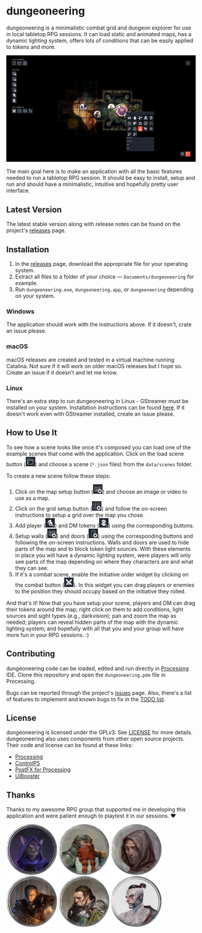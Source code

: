 # dungeoneering
dungeoneering is a minimalistic combat grid and dungeon explorer for use in local tabletop RPG sessions. It can load static and animated maps, has a dynamic lighting system, offers lots of conditions that can be easily applied to tokens and more.

![dungeoneering screenshot](images/screenshot.png "dungeoneering screenshot")

The main goal here is to make an application with all the basic features needed to run a tabletop RPG session. It should be easy to install, setup and run and should have a minimalistic, intuitive and hopefully pretty user interface.



## Latest Version

The latest stable version along with release notes can be found on the project's [releases](https://github.com/luiscastilho/dungeoneering/releases) page.



## Installation

1. In the [releases](https://github.com/luiscastilho/dungeoneering/releases) page, download the appropriate file for your operating system.
2. Extract all files to a folder of your choice — `Documents/dungeoneering` for example.
3. Run `dungeoneering.exe`, `dungeoneering.app`, or `dungeoneering` depending on your system.

### Windows

The application should work with the instructions above. If it doesn't, crate an issue please.

### macOS

macOS releases are created and tested in a virtual machine running Catalina. Not sure if it will work on older macOS releases but I hope so. Create an issue if it doesn't and let me know.

### Linux

There's an extra step to run dungeoneering in Linux - GStreamer must be installed on your system. Installation instructions can be found [here](https://gstreamer.freedesktop.org/documentation/installing/on-linux.html). If it doesn't work even with GStreamer installed, create an issue please.



## How to Use It

To see how a scene looks like once it's composed you can load one of the example scenes that come with the application. Click on the load scene button (<img src="../data/icons/app/load_idle.png" width="25" height="25" alt="load scene icon" title="load scene icon">) and choose a scene (`*.json` files) from the `data/scenes` folder.

To create a new scene follow these steps:

1. Click on the map setup button (<img src="../data/icons/scene/setup/map_idle.png" width="25" height="25" alt="map setup icon" title="map setup icon">) and choose an image or video to use as a map.
2. Click on the grid setup button (<img src="../data/icons/scene/setup/grid_idle.png" width="25" height="25" alt="grid setup icon" title="grid setup icon">) and follow the on-screen instructions to setup a grid over the map you chose.
3. Add player (<img src="../data/icons/scene/setup/hero_idle.png" width="25" height="25" alt="add player token icon" title="add player token icon">) and DM tokens (<img src="../data/icons/scene/setup/monster_idle.png" width="25" height="25" alt="add DM icon" title="add DM icon">) using the corresponding buttons.
4. Setup walls (<img src="../data/icons/scene/setup/wall_idle.png" width="25" height="25" alt="walls setup icon" title="walls setup icon">) and doors (<img src="../data/icons/scene/setup/door_idle.png" width="25" height="25" alt="doors setup icon" title="doors setup icon">) using the corresponding buttons and following the on-screen instructions. Walls and doors are used to hide parts of the map and to block token light sources. With these elements in place you will have a dynamic lighting system, were players will only see parts of the map depending on where they characters are and what they can see.
5. If it's a combat scene, enable the initiative order widget by clicking on the combat button (<img src="../data/icons/scene/config/combat_idle.png" width="25" height="25" alt="combat icon" title="combat icon">). In this widget you can drag players or enemies to the position they should occupy based on the initiative they rolled.

And that's it! Now that you have setup your scene, players and DM can drag their tokens around the map; right click on them to add conditions, light sources and sight types (e.g., darkvision); pan and zoom the map as needed; players can reveal hidden parts of the map with the dynamic lighting system; and hopefully with all that you and your group will have more fun in your RPG sessions. :)



## Contributing

dungeoneering code can be loaded, edited and run directly in [Processing](https://processing.org/) IDE. Clone this repository and open the `dungeoneering.pde` file in Processing.

Bugs can be reported through the project's [issues](https://github.com/luiscastilho/dungeoneering/issues) page. Also, there's a list of features to implement and known bugs to fix in the [TODO list](TODO.md).



## License

dungeoneering is licensed under the GPLv3. See [LICENSE](LICENSE.md) for more details. dungeoneering also uses components from other open source projects. Their code and license can be found at these links:

- [Processing](https://github.com/processing/processing)
- [ControlP5](https://github.com/sojamo/controlp5)
- [PostFX for Processing](https://github.com/cansik/processing-postfx)
- [UiBooster](https://github.com/Milchreis/uibooster-for-processing)



## Thanks

Thanks to my awesome RPG group that supported me in developing this application and were patient enough to playtest it in our sessions. :heart:

![Claw, Tabaxi Sorcerer (Wild Magic)](images/playtesters/claw.png "Claw, Tabaxi Sorcerer (Wild Magic)")
![Gruk, Dwarf Fighter (Eldritch Knight)](images/playtesters/gruk.png "Gruk, Dwarf Fighter (Eldritch Knight)")
![Labard, Halfling Rogue (Assassin)](images/playtesters/labard.png "Labard, Halfling Rogue (Assassin)")
![Lander, Human Cleric (Forge Domain)](images/playtesters/lander.png "Lander, Human Cleric (Forge Domain)")
![Naven, Half-Elf Paladin (Oath of the Ancients)](images/playtesters/naven.png "Naven, Half-Elf Paladin (Oath of the Ancients)")
![Sora, Human Monk (Way of the Long Death)](images/playtesters/sora.png "Sora, Human Monk (Way of the Long Death)")
